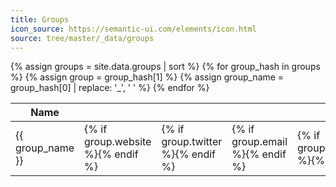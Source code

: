 ```yaml
---
title: Groups
icon_source: https://semantic-ui.com/elements/icon.html
source: tree/master/_data/groups
---
```

<table class="ui tablet stackable table">
  <thead>
    <tr>
      <th>Name</th>
      <th><i class="world icon"></i></th>
      <th><i class="twitter icon"></i></th>
      <th><i class="envelope icon"></i></th>
      <th><i class="facebook icon"></i></th>
      <th><i class="linkedin icon"></i></th>
      <th><i class="instagram icon"></i></th>
      <th><i class="info icon"></i></th>
      <th>Location</th>
      <th>Calendar</th>
    </tr>
  </thead>
  <tbody>
{% assign groups = site.data.groups | sort %}
{% for group_hash in groups %}
{% assign group = group_hash[1] %}
{% assign group_name = group_hash[0] | replace: '_', ' ' %}
    <tr>
      <td>{{ group_name }}</td>
      <td>{% if group.website %}<a href="{{ group.website }}" target="_new"><i class="circular world icon"></i></a>{% endif %}</td>
      <td>{% if group.twitter %}<a href='https://twitter.com/{{ group.twitter }}' target='_new'><i class="circular twitter icon"></i></a>{% endif %}</td>
      <td>{% if group.email %}<a href='mailto:{{ group.email }}'><i class="circular envelope icon"></i></a>{% endif %}</td>
      <td>{% if group.facebook %}<a href='https://facebook.com/{{ group.facebook }}' target='_new'><i class="circular facebook icon"></i></a>{% endif %}</td>
      <td>{% if group.linkedin %}<a href='https://linkedin.com/company/{{ group.linkedin }}' target='_new'><i class="circular linkedin icon"></i></a>{% endif %}</td>
      <td>{% if group.instagram %}<a href='https://www.instagram.com/{{ group.instagram }}' target='_new'><i class="circular instagram icon"></i></a>{% endif %}</td>
      <td>{% if group.description %}<i class="circular info icon link" data-content="{{ group.description }}" data-variation="very wide"></i>{% endif %}</td>
      <td><i class="marker icon"></i>{{ group.where|default:'WARNING: NOT SET LOCATION' }}</td>
      <td><i class="calendar icon"></i>{{ group.when|default:'WARNING: NOT SET WHEN' }}</td>
    </tr>
{% endfor %}
  </tbody>
</table>

<script>
  $('.circular.icon.link').popup({
    inline: true
  });
</script>
